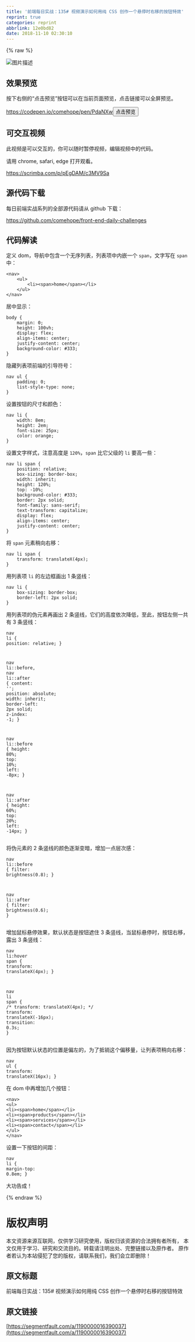 ```yaml
---
title: '前端每日实战：135# 视频演示如何用纯 CSS 创作一个悬停时右移的按钮特效'
reprint: true
categories: reprint
abbrlink: 12e0bd82
date: 2018-11-10 02:30:10
---
```


{% raw %}
<p><span class="img-wrap"><img data-src="/img/bVbgVXz?w=400&amp;h=302" src="https://static.alili.tech/img/bVbgVXz?w=400&amp;h=302" alt="&#x56FE;&#x7247;&#x63CF;&#x8FF0;" title="&#x56FE;&#x7247;&#x63CF;&#x8FF0;" style="cursor:pointer;display:inline"></span></p><h2 id="articleHeader0">&#x6548;&#x679C;&#x9884;&#x89C8;</h2><p>&#x6309;&#x4E0B;&#x53F3;&#x4FA7;&#x7684;&#x201C;&#x70B9;&#x51FB;&#x9884;&#x89C8;&#x201D;&#x6309;&#x94AE;&#x53EF;&#x4EE5;&#x5728;&#x5F53;&#x524D;&#x9875;&#x9762;&#x9884;&#x89C8;&#xFF0C;&#x70B9;&#x51FB;&#x94FE;&#x63A5;&#x53EF;&#x4EE5;&#x5168;&#x5C4F;&#x9884;&#x89C8;&#x3002;</p><p><a href="https://codepen.io/comehope/pen/PdaNXw" rel="nofollow noreferrer" target="_blank">https://codepen.io/comehope/pen/PdaNXw</a><button class="btn btn-xs btn-default ml10 preview" data-url="comehope/pen/PdaNXw" data-typeid="3">&#x70B9;&#x51FB;&#x9884;&#x89C8;</button></p><h2 id="articleHeader1">&#x53EF;&#x4EA4;&#x4E92;&#x89C6;&#x9891;</h2><p>&#x6B64;&#x89C6;&#x9891;&#x662F;&#x53EF;&#x4EE5;&#x4EA4;&#x4E92;&#x7684;&#xFF0C;&#x4F60;&#x53EF;&#x4EE5;&#x968F;&#x65F6;&#x6682;&#x505C;&#x89C6;&#x9891;&#xFF0C;&#x7F16;&#x8F91;&#x89C6;&#x9891;&#x4E2D;&#x7684;&#x4EE3;&#x7801;&#x3002;</p><p>&#x8BF7;&#x7528; chrome, safari, edge &#x6253;&#x5F00;&#x89C2;&#x770B;&#x3002;</p><p><a href="https://scrimba.com/p/pEgDAM/c3MV9Sa" rel="nofollow noreferrer" target="_blank">https://scrimba.com/p/pEgDAM/c3MV9Sa</a></p><h2 id="articleHeader2">&#x6E90;&#x4EE3;&#x7801;&#x4E0B;&#x8F7D;</h2><p>&#x6BCF;&#x65E5;&#x524D;&#x7AEF;&#x5B9E;&#x6218;&#x7CFB;&#x5217;&#x7684;&#x5168;&#x90E8;&#x6E90;&#x4EE3;&#x7801;&#x8BF7;&#x4ECE; github &#x4E0B;&#x8F7D;&#xFF1A;</p><p><a href="https://github.com/comehope/front-end-daily-challenges" rel="nofollow noreferrer" target="_blank">https://github.com/comehope/front-end-daily-challenges</a></p><h2 id="articleHeader3">&#x4EE3;&#x7801;&#x89E3;&#x8BFB;</h2><p>&#x5B9A;&#x4E49; dom&#xFF0C;&#x5BFC;&#x822A;&#x4E2D;&#x5305;&#x542B;&#x4E00;&#x4E2A;&#x65E0;&#x5E8F;&#x5217;&#x8868;&#xFF0C;&#x5217;&#x8868;&#x9879;&#x4E2D;&#x5185;&#x5D4C;&#x4E00;&#x4E2A; <code>span</code>&#xFF0C;&#x6587;&#x5B57;&#x5199;&#x5728; <code>span</code> &#x4E2D;&#xFF1A;</p><div class="widget-codetool" style="display:none"><div class="widget-codetool--inner"><span class="selectCode code-tool" data-toggle="tooltip" data-placement="top" title="" data-original-title="&#x5168;&#x9009;"></span> <span type="button" class="copyCode code-tool" data-toggle="tooltip" data-placement="top" data-clipboard-text="&lt;nav&gt;
    &lt;ul&gt;
        &lt;li&gt;&lt;span&gt;home&lt;/span&gt;&lt;/li&gt;
    &lt;/ul&gt;
&lt;/nav&gt;" title="" data-original-title="&#x590D;&#x5236;"></span> <span type="button" class="saveToNote code-tool" data-toggle="tooltip" data-placement="top" title="" data-original-title="&#x653E;&#x8FDB;&#x7B14;&#x8BB0;"></span></div></div><pre class="xml hljs"><code class="html"><span class="hljs-tag">&lt;<span class="hljs-name">nav</span>&gt;</span>
    <span class="hljs-tag">&lt;<span class="hljs-name">ul</span>&gt;</span>
        <span class="hljs-tag">&lt;<span class="hljs-name">li</span>&gt;</span><span class="hljs-tag">&lt;<span class="hljs-name">span</span>&gt;</span>home<span class="hljs-tag">&lt;/<span class="hljs-name">span</span>&gt;</span><span class="hljs-tag">&lt;/<span class="hljs-name">li</span>&gt;</span>
    <span class="hljs-tag">&lt;/<span class="hljs-name">ul</span>&gt;</span>
<span class="hljs-tag">&lt;/<span class="hljs-name">nav</span>&gt;</span></code></pre><p>&#x5C45;&#x4E2D;&#x663E;&#x793A;&#xFF1A;</p><div class="widget-codetool" style="display:none"><div class="widget-codetool--inner"><span class="selectCode code-tool" data-toggle="tooltip" data-placement="top" title="" data-original-title="&#x5168;&#x9009;"></span> <span type="button" class="copyCode code-tool" data-toggle="tooltip" data-placement="top" data-clipboard-text="body {
    margin: 0;
    height: 100vh;
    display: flex;
    align-items: center;
    justify-content: center;
    background-color: #333;
}" title="" data-original-title="&#x590D;&#x5236;"></span> <span type="button" class="saveToNote code-tool" data-toggle="tooltip" data-placement="top" title="" data-original-title="&#x653E;&#x8FDB;&#x7B14;&#x8BB0;"></span></div></div><pre class="css hljs"><code class="css"><span class="hljs-selector-tag">body</span> {
    <span class="hljs-attribute">margin</span>: <span class="hljs-number">0</span>;
    <span class="hljs-attribute">height</span>: <span class="hljs-number">100vh</span>;
    <span class="hljs-attribute">display</span>: flex;
    <span class="hljs-attribute">align-items</span>: center;
    <span class="hljs-attribute">justify-content</span>: center;
    <span class="hljs-attribute">background-color</span>: <span class="hljs-number">#333</span>;
}</code></pre><p>&#x9690;&#x85CF;&#x5217;&#x8868;&#x9879;&#x524D;&#x7AEF;&#x7684;&#x5F15;&#x5BFC;&#x7B26;&#x53F7;&#xFF1A;</p><div class="widget-codetool" style="display:none"><div class="widget-codetool--inner"><span class="selectCode code-tool" data-toggle="tooltip" data-placement="top" title="" data-original-title="&#x5168;&#x9009;"></span> <span type="button" class="copyCode code-tool" data-toggle="tooltip" data-placement="top" data-clipboard-text="nav ul {
    padding: 0;
    list-style-type: none;
}" title="" data-original-title="&#x590D;&#x5236;"></span> <span type="button" class="saveToNote code-tool" data-toggle="tooltip" data-placement="top" title="" data-original-title="&#x653E;&#x8FDB;&#x7B14;&#x8BB0;"></span></div></div><pre class="css hljs"><code class="css"><span class="hljs-selector-tag">nav</span> <span class="hljs-selector-tag">ul</span> {
    <span class="hljs-attribute">padding</span>: <span class="hljs-number">0</span>;
    <span class="hljs-attribute">list-style-type</span>: none;
}</code></pre><p>&#x8BBE;&#x7F6E;&#x6309;&#x94AE;&#x7684;&#x5C3A;&#x5BF8;&#x548C;&#x989C;&#x8272;&#xFF1A;</p><div class="widget-codetool" style="display:none"><div class="widget-codetool--inner"><span class="selectCode code-tool" data-toggle="tooltip" data-placement="top" title="" data-original-title="&#x5168;&#x9009;"></span> <span type="button" class="copyCode code-tool" data-toggle="tooltip" data-placement="top" data-clipboard-text="nav li {
    width: 8em;
    height: 2em;
    font-size: 25px;
    color: orange;
}" title="" data-original-title="&#x590D;&#x5236;"></span> <span type="button" class="saveToNote code-tool" data-toggle="tooltip" data-placement="top" title="" data-original-title="&#x653E;&#x8FDB;&#x7B14;&#x8BB0;"></span></div></div><pre class="css hljs"><code class="css"><span class="hljs-selector-tag">nav</span> <span class="hljs-selector-tag">li</span> {
    <span class="hljs-attribute">width</span>: <span class="hljs-number">8em</span>;
    <span class="hljs-attribute">height</span>: <span class="hljs-number">2em</span>;
    <span class="hljs-attribute">font-size</span>: <span class="hljs-number">25px</span>;
    <span class="hljs-attribute">color</span>: orange;
}</code></pre><p>&#x8BBE;&#x7F6E;&#x6587;&#x5B57;&#x6837;&#x5F0F;&#xFF0C;&#x6CE8;&#x610F;&#x9AD8;&#x5EA6;&#x662F; <code>120%</code>&#xFF0C;<code>span</code> &#x6BD4;&#x5B83;&#x7236;&#x7EA7;&#x7684; <code>li</code> &#x8981;&#x9AD8;&#x4E00;&#x4E9B;&#xFF1A;</p><div class="widget-codetool" style="display:none"><div class="widget-codetool--inner"><span class="selectCode code-tool" data-toggle="tooltip" data-placement="top" title="" data-original-title="&#x5168;&#x9009;"></span> <span type="button" class="copyCode code-tool" data-toggle="tooltip" data-placement="top" data-clipboard-text="nav li span {
    position: relative;
    box-sizing: border-box;
    width: inherit;
    height: 120%;
    top: -10%;
    background-color: #333;
    border: 2px solid;
    font-family: sans-serif;
    text-transform: capitalize;
    display: flex;
    align-items: center;
    justify-content: center;
}" title="" data-original-title="&#x590D;&#x5236;"></span> <span type="button" class="saveToNote code-tool" data-toggle="tooltip" data-placement="top" title="" data-original-title="&#x653E;&#x8FDB;&#x7B14;&#x8BB0;"></span></div></div><pre class="css hljs"><code class="css"><span class="hljs-selector-tag">nav</span> <span class="hljs-selector-tag">li</span> <span class="hljs-selector-tag">span</span> {
    <span class="hljs-attribute">position</span>: relative;
    <span class="hljs-attribute">box-sizing</span>: border-box;
    <span class="hljs-attribute">width</span>: inherit;
    <span class="hljs-attribute">height</span>: <span class="hljs-number">120%</span>;
    <span class="hljs-attribute">top</span>: -<span class="hljs-number">10%</span>;
    <span class="hljs-attribute">background-color</span>: <span class="hljs-number">#333</span>;
    <span class="hljs-attribute">border</span>: <span class="hljs-number">2px</span> solid;
    <span class="hljs-attribute">font-family</span>: sans-serif;
    <span class="hljs-attribute">text-transform</span>: capitalize;
    <span class="hljs-attribute">display</span>: flex;
    <span class="hljs-attribute">align-items</span>: center;
    <span class="hljs-attribute">justify-content</span>: center;
}</code></pre><p>&#x5C06; <code>span</code> &#x5143;&#x7D20;&#x7A0D;&#x5411;&#x53F3;&#x79FB;&#xFF1A;</p><div class="widget-codetool" style="display:none"><div class="widget-codetool--inner"><span class="selectCode code-tool" data-toggle="tooltip" data-placement="top" title="" data-original-title="&#x5168;&#x9009;"></span> <span type="button" class="copyCode code-tool" data-toggle="tooltip" data-placement="top" data-clipboard-text="nav li span {
    transform: translateX(4px);
}" title="" data-original-title="&#x590D;&#x5236;"></span> <span type="button" class="saveToNote code-tool" data-toggle="tooltip" data-placement="top" title="" data-original-title="&#x653E;&#x8FDB;&#x7B14;&#x8BB0;"></span></div></div><pre class="css hljs"><code class="css"><span class="hljs-selector-tag">nav</span> <span class="hljs-selector-tag">li</span> <span class="hljs-selector-tag">span</span> {
    <span class="hljs-attribute">transform</span>: <span class="hljs-built_in">translateX</span>(4px);
}</code></pre><p>&#x7528;&#x5217;&#x8868;&#x9879; <code>li</code> &#x7684;&#x5DE6;&#x8FB9;&#x6846;&#x753B;&#x51FA; 1 &#x6761;&#x7AD6;&#x7EBF;&#xFF1A;</p><div class="widget-codetool" style="display:none"><div class="widget-codetool--inner"><span class="selectCode code-tool" data-toggle="tooltip" data-placement="top" title="" data-original-title="&#x5168;&#x9009;"></span> <span type="button" class="copyCode code-tool" data-toggle="tooltip" data-placement="top" data-clipboard-text="nav li {
    box-sizing: border-box;
    border-left: 2px solid;
}" title="" data-original-title="&#x590D;&#x5236;"></span> <span type="button" class="saveToNote code-tool" data-toggle="tooltip" data-placement="top" title="" data-original-title="&#x653E;&#x8FDB;&#x7B14;&#x8BB0;"></span></div></div><pre class="css hljs"><code class="css"><span class="hljs-selector-tag">nav</span> <span class="hljs-selector-tag">li</span> {
    <span class="hljs-attribute">box-sizing</span>: border-box;
    <span class="hljs-attribute">border-left</span>: <span class="hljs-number">2px</span> solid;
}</code></pre><p>&#x7528;&#x5217;&#x8868;&#x9879;&#x7684;&#x4F2A;&#x5143;&#x7D20;&#x518D;&#x753B;&#x51FA; 2 &#x6761;&#x7AD6;&#x7EBF;&#xFF0C;&#x5B83;&#x4EEC;&#x7684;&#x9AD8;&#x5EA6;&#x4F9D;&#x6B21;&#x964D;&#x4F4E;&#xFF0C;&#x81F3;&#x6B64;&#xFF0C;&#x6309;&#x94AE;&#x5DE6;&#x4FA7;&#x4E00;&#x5171;&#x6709; 3 &#x6761;&#x7AD6;&#x7EBF;&#xFF1A;</p><div class="widget-codetool" style="display:none"><div class="widget-codetool--inner"><span class="selectCode code-tool" data-toggle="tooltip" data-placement="top" title="" data-original-title="&#x5168;&#x9009;"></span> <span type="button" class="copyCode code-tool" data-toggle="tooltip" data-placement="top" data-clipboard-text="nav li {
    position: relative;
}

nav li::before,
nav li::after
 {
    content: &apos;&apos;;
    position: absolute;
    width: inherit;
    border-left: 2px solid;
    z-index: -1;
}

nav li::before {
    height: 80%;
    top: 10%;
    left: -8px;
}

nav li::after {
    height: 60%;
    top: 20%;
    left: -14px;
}" title="" data-original-title="&#x590D;&#x5236;"></span> <span type="button" class="saveToNote code-tool" data-toggle="tooltip" data-placement="top" title="" data-original-title="&#x653E;&#x8FDB;&#x7B14;&#x8BB0;"></span></div></div><pre class="css hljs"><code class="css"><span class="hljs-selector-tag">nav</span> <span class="hljs-selector-tag">li</span> {
    <span class="hljs-attribute">position</span>: relative;
}

<span class="hljs-selector-tag">nav</span> <span class="hljs-selector-tag">li</span><span class="hljs-selector-pseudo">::before</span>,
<span class="hljs-selector-tag">nav</span> <span class="hljs-selector-tag">li</span><span class="hljs-selector-pseudo">::after</span>
 {
    <span class="hljs-attribute">content</span>: <span class="hljs-string">&apos;&apos;</span>;
    <span class="hljs-attribute">position</span>: absolute;
    <span class="hljs-attribute">width</span>: inherit;
    <span class="hljs-attribute">border-left</span>: <span class="hljs-number">2px</span> solid;
    <span class="hljs-attribute">z-index</span>: -<span class="hljs-number">1</span>;
}

<span class="hljs-selector-tag">nav</span> <span class="hljs-selector-tag">li</span><span class="hljs-selector-pseudo">::before</span> {
    <span class="hljs-attribute">height</span>: <span class="hljs-number">80%</span>;
    <span class="hljs-attribute">top</span>: <span class="hljs-number">10%</span>;
    <span class="hljs-attribute">left</span>: -<span class="hljs-number">8px</span>;
}

<span class="hljs-selector-tag">nav</span> <span class="hljs-selector-tag">li</span><span class="hljs-selector-pseudo">::after</span> {
    <span class="hljs-attribute">height</span>: <span class="hljs-number">60%</span>;
    <span class="hljs-attribute">top</span>: <span class="hljs-number">20%</span>;
    <span class="hljs-attribute">left</span>: -<span class="hljs-number">14px</span>;
}</code></pre><p>&#x5C06;&#x4F2A;&#x5143;&#x7D20;&#x7684; 2 &#x6761;&#x7AD6;&#x7EBF;&#x7684;&#x989C;&#x8272;&#x9010;&#x6E10;&#x53D8;&#x6697;&#xFF0C;&#x589E;&#x52A0;&#x4E00;&#x70B9;&#x5C42;&#x6B21;&#x611F;&#xFF1A;</p><div class="widget-codetool" style="display:none"><div class="widget-codetool--inner"><span class="selectCode code-tool" data-toggle="tooltip" data-placement="top" title="" data-original-title="&#x5168;&#x9009;"></span> <span type="button" class="copyCode code-tool" data-toggle="tooltip" data-placement="top" data-clipboard-text="nav li::before {
    filter: brightness(0.8);
}

nav li::after {
    filter: brightness(0.6);
}" title="" data-original-title="&#x590D;&#x5236;"></span> <span type="button" class="saveToNote code-tool" data-toggle="tooltip" data-placement="top" title="" data-original-title="&#x653E;&#x8FDB;&#x7B14;&#x8BB0;"></span></div></div><pre class="css hljs"><code class="css"><span class="hljs-selector-tag">nav</span> <span class="hljs-selector-tag">li</span><span class="hljs-selector-pseudo">::before</span> {
    <span class="hljs-attribute">filter</span>: <span class="hljs-built_in">brightness</span>(0.8);
}

<span class="hljs-selector-tag">nav</span> <span class="hljs-selector-tag">li</span><span class="hljs-selector-pseudo">::after</span> {
    <span class="hljs-attribute">filter</span>: <span class="hljs-built_in">brightness</span>(0.6);
}</code></pre><p>&#x589E;&#x52A0;&#x9F20;&#x6807;&#x60AC;&#x505C;&#x6548;&#x679C;&#xFF0C;&#x9ED8;&#x8BA4;&#x72B6;&#x6001;&#x662F;&#x6309;&#x94AE;&#x906E;&#x4F4F; 3 &#x6761;&#x7AD6;&#x7EBF;&#xFF0C;&#x5F53;&#x9F20;&#x6807;&#x60AC;&#x505C;&#x65F6;&#xFF0C;&#x6309;&#x94AE;&#x53F3;&#x79FB;&#xFF0C;&#x9732;&#x51FA; 3 &#x6761;&#x7AD6;&#x7EBF;&#xFF1A;</p><div class="widget-codetool" style="display:none"><div class="widget-codetool--inner"><span class="selectCode code-tool" data-toggle="tooltip" data-placement="top" title="" data-original-title="&#x5168;&#x9009;"></span> <span type="button" class="copyCode code-tool" data-toggle="tooltip" data-placement="top" data-clipboard-text="nav li:hover span {
    transform: translateX(4px);
}

nav li span {
    /* transform: translateX(4px); */
    transform: translateX(-16px);
    transition: 0.3s;
}" title="" data-original-title="&#x590D;&#x5236;"></span> <span type="button" class="saveToNote code-tool" data-toggle="tooltip" data-placement="top" title="" data-original-title="&#x653E;&#x8FDB;&#x7B14;&#x8BB0;"></span></div></div><pre class="css hljs"><code class="css"><span class="hljs-selector-tag">nav</span> <span class="hljs-selector-tag">li</span><span class="hljs-selector-pseudo">:hover</span> <span class="hljs-selector-tag">span</span> {
    <span class="hljs-attribute">transform</span>: <span class="hljs-built_in">translateX</span>(4px);
}

<span class="hljs-selector-tag">nav</span> <span class="hljs-selector-tag">li</span> <span class="hljs-selector-tag">span</span> {
    <span class="hljs-comment">/* transform: translateX(4px); */</span>
    <span class="hljs-attribute">transform</span>: <span class="hljs-built_in">translateX</span>(-16px);
    <span class="hljs-attribute">transition</span>: <span class="hljs-number">0.3s</span>;
}</code></pre><p>&#x56E0;&#x4E3A;&#x6309;&#x94AE;&#x9ED8;&#x8BA4;&#x72B6;&#x6001;&#x7684;&#x4F4D;&#x7F6E;&#x662F;&#x504F;&#x5DE6;&#x7684;&#xFF0C;&#x4E3A;&#x4E86;&#x62B5;&#x9500;&#x8FD9;&#x4E2A;&#x504F;&#x79FB;&#x91CF;&#xFF0C;&#x8BA9;&#x5217;&#x8868;&#x9879;&#x7A0D;&#x5411;&#x53F3;&#x79FB;&#xFF1A;</p><div class="widget-codetool" style="display:none"><div class="widget-codetool--inner"><span class="selectCode code-tool" data-toggle="tooltip" data-placement="top" title="" data-original-title="&#x5168;&#x9009;"></span> <span type="button" class="copyCode code-tool" data-toggle="tooltip" data-placement="top" data-clipboard-text="nav ul {
    transform: translateX(16px);
}" title="" data-original-title="&#x590D;&#x5236;"></span> <span type="button" class="saveToNote code-tool" data-toggle="tooltip" data-placement="top" title="" data-original-title="&#x653E;&#x8FDB;&#x7B14;&#x8BB0;"></span></div></div><pre class="css hljs"><code class="css"><span class="hljs-selector-tag">nav</span> <span class="hljs-selector-tag">ul</span> {
    <span class="hljs-attribute">transform</span>: <span class="hljs-built_in">translateX</span>(16px);
}</code></pre><p>&#x5728; dom &#x4E2D;&#x518D;&#x589E;&#x52A0;&#x51E0;&#x4E2A;&#x6309;&#x94AE;&#xFF1A;</p><div class="widget-codetool" style="display:none"><div class="widget-codetool--inner"><span class="selectCode code-tool" data-toggle="tooltip" data-placement="top" title="" data-original-title="&#x5168;&#x9009;"></span> <span type="button" class="copyCode code-tool" data-toggle="tooltip" data-placement="top" data-clipboard-text="&lt;nav&gt;
    &lt;ul&gt;
        &lt;li&gt;&lt;span&gt;home&lt;/span&gt;&lt;/li&gt;
        &lt;li&gt;&lt;span&gt;products&lt;/span&gt;&lt;/li&gt;
        &lt;li&gt;&lt;span&gt;services&lt;/span&gt;&lt;/li&gt;
        &lt;li&gt;&lt;span&gt;contact&lt;/span&gt;&lt;/li&gt;
    &lt;/ul&gt;
&lt;/nav&gt;" title="" data-original-title="&#x590D;&#x5236;"></span> <span type="button" class="saveToNote code-tool" data-toggle="tooltip" data-placement="top" title="" data-original-title="&#x653E;&#x8FDB;&#x7B14;&#x8BB0;"></span></div></div><pre class="xml hljs"><code class="html"><span class="hljs-tag">&lt;<span class="hljs-name">nav</span>&gt;</span>
    <span class="hljs-tag">&lt;<span class="hljs-name">ul</span>&gt;</span>
        <span class="hljs-tag">&lt;<span class="hljs-name">li</span>&gt;</span><span class="hljs-tag">&lt;<span class="hljs-name">span</span>&gt;</span>home<span class="hljs-tag">&lt;/<span class="hljs-name">span</span>&gt;</span><span class="hljs-tag">&lt;/<span class="hljs-name">li</span>&gt;</span>
        <span class="hljs-tag">&lt;<span class="hljs-name">li</span>&gt;</span><span class="hljs-tag">&lt;<span class="hljs-name">span</span>&gt;</span>products<span class="hljs-tag">&lt;/<span class="hljs-name">span</span>&gt;</span><span class="hljs-tag">&lt;/<span class="hljs-name">li</span>&gt;</span>
        <span class="hljs-tag">&lt;<span class="hljs-name">li</span>&gt;</span><span class="hljs-tag">&lt;<span class="hljs-name">span</span>&gt;</span>services<span class="hljs-tag">&lt;/<span class="hljs-name">span</span>&gt;</span><span class="hljs-tag">&lt;/<span class="hljs-name">li</span>&gt;</span>
        <span class="hljs-tag">&lt;<span class="hljs-name">li</span>&gt;</span><span class="hljs-tag">&lt;<span class="hljs-name">span</span>&gt;</span>contact<span class="hljs-tag">&lt;/<span class="hljs-name">span</span>&gt;</span><span class="hljs-tag">&lt;/<span class="hljs-name">li</span>&gt;</span>
    <span class="hljs-tag">&lt;/<span class="hljs-name">ul</span>&gt;</span>
<span class="hljs-tag">&lt;/<span class="hljs-name">nav</span>&gt;</span></code></pre><p>&#x8BBE;&#x7F6E;&#x4E00;&#x4E0B;&#x6309;&#x94AE;&#x7684;&#x95F4;&#x8DDD;&#xFF1A;</p><div class="widget-codetool" style="display:none"><div class="widget-codetool--inner"><span class="selectCode code-tool" data-toggle="tooltip" data-placement="top" title="" data-original-title="&#x5168;&#x9009;"></span> <span type="button" class="copyCode code-tool" data-toggle="tooltip" data-placement="top" data-clipboard-text="nav li {
    margin-top: 0.8em;
}" title="" data-original-title="&#x590D;&#x5236;"></span> <span type="button" class="saveToNote code-tool" data-toggle="tooltip" data-placement="top" title="" data-original-title="&#x653E;&#x8FDB;&#x7B14;&#x8BB0;"></span></div></div><pre class="css hljs"><code class="css"><span class="hljs-selector-tag">nav</span> <span class="hljs-selector-tag">li</span> {
    <span class="hljs-attribute">margin-top</span>: <span class="hljs-number">0.8em</span>;
}</code></pre><p>&#x5927;&#x529F;&#x544A;&#x6210;&#xFF01;</p>
{% endraw %}

# 版权声明
本文资源来源互联网，仅供学习研究使用，版权归该资源的合法拥有者所有，
本文仅用于学习、研究和交流目的。转载请注明出处、完整链接以及原作者。
原作者若认为本站侵犯了您的版权，请联系我们，我们会立即删除！

## 原文标题
前端每日实战：135# 视频演示如何用纯 CSS 创作一个悬停时右移的按钮特效

## 原文链接
[https://segmentfault.com/a/1190000016390037](https://segmentfault.com/a/1190000016390037)

